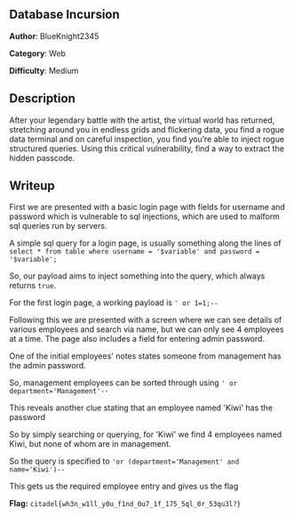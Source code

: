 ## Database Incursion

**Author**: BlueKnight2345

**Category**: Web

**Difficulty**: Medium

## Description

After your legendary battle with the artist, the virtual world has returned, stretching around you in endless grids and flickering data, you find a rogue data terminal and on careful inspection, you find you’re able to inject rogue structured queries. Using this critical vulnerability, find a way to extract the hidden passcode.

## Writeup

First we are presented with a basic login page with fields for username and password which is vulnerable to sql injections, which are used to malform sql queries run by servers. 

A simple sql query for a login page, is usually something along the lines of `select * from table where username = '$variable' and password = '$variable';`

So, our payload aims to inject something into the query, which always returns `true`.

For the first login page, a working payload is `' or 1=1;--`

Following this we are presented with a screen where we can see details of various employees and search via name, but we can only see 4 employees at a time. The page also includes a field for entering admin password.

One of the initial employees' notes states someone from management has the admin password.

So, management employees can be sorted through using `' or department='Management'--`

This reveals another clue stating that an employee named 'Kiwi' has the password

So by simply searching or querying, for 'Kiwi' we find 4 employees named Kiwi, but none of whom are in management.

So the query is specified to `'or (department='Management' and name='Kiwi')--`

This gets us the required employee entry and gives us the flag

**Flag:** `citadel{wh3n_w1ll_y0u_f1nd_0u7_1f_175_5ql_0r_53qu3l?}`
